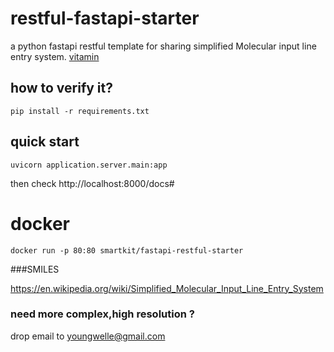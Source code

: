 # restful-fastapi-starter
a python fastapi   restful template for sharing simplified Molecular input line entry system.
[vitamin](https://github.com/yangboz/SMILESVisualize/blob/master/SMILES_vitamin.jpeg)

## how to verify it?
```
pip install -r requirements.txt

```

## quick start


```
uvicorn application.server.main:app
```
then check http://localhost:8000/docs#
# docker

```
docker run -p 80:80 smartkit/fastapi-restful-starter
```

###SMILES

https://en.wikipedia.org/wiki/Simplified_Molecular_Input_Line_Entry_System

### need more complex,high resolution ?

drop email to youngwelle@gmail.com
